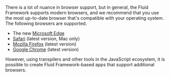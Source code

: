 There is a lot of nuance in browser support, but in general, the Fluid Framework supports modern browsers, and we recommend
that you use the most up-to-date browser that's compatible with your operating system. The following browsers are
supported.

* The new [Microsoft Edge](https://www.microsoft.com/edge)
* [Safari](https://www.apple.com/safari/?msclkid=b320ccfccfe311ecb979b11cc68335e8) (latest version, Mac only)
* [Mozilla Firefox](https://www.mozilla.org/firefox) (latest version)
* [Google Chrome](https://www.google.com/chrome/browser/index.html) (latest version)

However, using transpilers and other tools in the JavaScript ecosystem, it is possible to create Fluid Framework-based
apps that support additional browsers.
